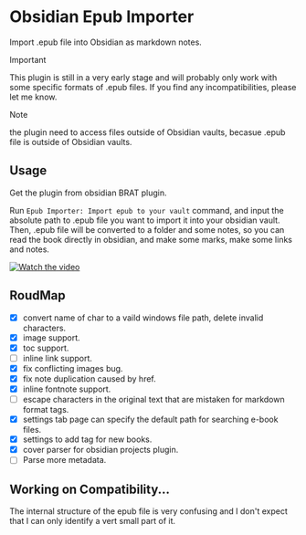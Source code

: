 # Obsidian Epub Importer

Import .epub file into Obsidian as markdown notes.

> [!IMPORTANT]
> This plugin is still in a very early stage and will probably only work with some specific formats of .epub files. If you find any incompatibilities, please let me know.

> [!NOTE]
> the plugin need to access files outside of Obsidian vaults, becasue .epub file is outside of Obsidian vaults. 

## Usage

Get the plugin from obsidian BRAT plugin.

Run `Epub Importer: Import epub to your vault` command, 
and input the absolute path to .epub file you want to import it into your obsidian vault.
Then, .epub file will be converted to a folder and some notes, 
so you can read the book directly in obsidian, and make some marks, make some links and notes.

[![Watch the video](https://img.youtube.com/vi/SH3OuDLdMQw/hqdefault.jpg)](https://www.youtube.com/embed/SH3OuDLdMQw)

## RoudMap

- [x] convert name of char to a vaild windows file path, delete invalid characters.
- [x] image support.
- [x] toc support.
- [ ] inline link support.
- [x] fix conflicting images bug.
- [x] fix note duplication caused by href.
- [x] inline fontnote support.
- [ ] escape characters in the original text that are mistaken for markdown format tags.
- [x] settings tab page can specify the default path for searching e-book files.
- [x] settings to add tag for new books.
- [x] cover parser for obsidian projects plugin.
- [ ] Parse more metadata.

## Working on Compatibility...

The internal structure of the epub file is very confusing and I don't expect that I can only identify a vert small part of it.
